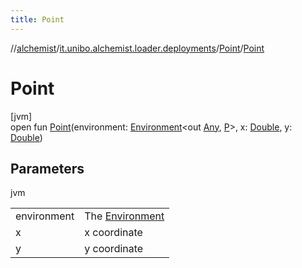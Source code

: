 ```yaml
---
title: Point
---
```

//[alchemist](../../../index.html)/[it.unibo.alchemist.loader.deployments](../index.html)/[Point](index.html)/[Point](-point.html)



# Point



[jvm]\
open fun [Point](-point.html)(environment: [Environment](../../it.unibo.alchemist.model.interfaces/-environment/index.html)<out [Any](https://kotlinlang.org/api/latest/jvm/stdlib/kotlin/-any/index.html), [P](../../it.unibo.alchemist.loader.shapes/-rectangle/index.html)>, x: [Double](https://kotlinlang.org/api/latest/jvm/stdlib/kotlin/-double/index.html), y: [Double](https://kotlinlang.org/api/latest/jvm/stdlib/kotlin/-double/index.html))



## Parameters


jvm

| | |
|---|---|
| environment | The [Environment](../../it.unibo.alchemist.model.interfaces/-environment/index.html) |
| x | x coordinate |
| y | y coordinate |




